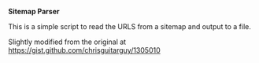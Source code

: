 **Sitemap Parser**

This is a simple script to read the URLS from a sitemap and output to a file.

Slightly modified from the original at https://gist.github.com/chrisguitarguy/1305010